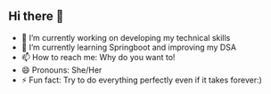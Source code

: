 ## Hi there 👋

- 🔭 I’m currently working on developing my technical skills
- 🌱 I’m currently learning Springboot and improving my DSA
- 📫 How to reach me: Why do you want to!
- 😄 Pronouns: She/Her
- ⚡ Fun fact: Try to do everything perfectly even if it takes forever:)

